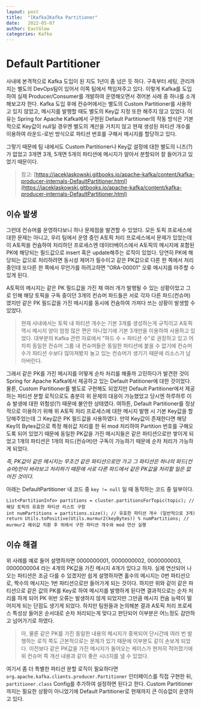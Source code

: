 ```yaml
---
layout: post
title:  "[Kafka]Kafka Partitioner"
date:   2022-05-07
author: EastGlow
categories: Kafka
---
```


# Default Partitioner

사내에 본격적으로 Kafka 도입이 된 지도 1년이 좀 넘은 듯 하다. 구축부터 세팅, 관리까지는 별도의 DevOps팀이 있어서 이쪽 팀에서 책임져주고 있다. 이렇게 Kafka를 도입하여 실제 Producer/Consumer를 개발하여 운영해오면서 겪어본 사례 중 하나를 소개해보고자 한다.
Kafka 도입 후에 컨슈머에서는 별도의 Custom Partitioner를 사용하고 있지 않았고, 메시지를 발행할 때도 별도의 Key값 지정 또한 해주지 않고 있었다. 이유는 Spring for Apache Kafka에서 구현된 Default Partitioner의 작동 방식은 기본적으로 Key값이 null일 경우엔 별도의 계산을 거치지 않고 현재 생성된 파티션 개수를 이용하여 라운드-로빈 방식으로 파티션 번호를 구해서 메시지를 할당하고 있다.

그렇기 때문에 팀 내에서도 Custom Partitioner나  Key값 설정에 대한 별도의 니즈(?)가 없었고 3개면 3개, 5개면 5개의 파티션에 메시지가 알아서 분할되어 잘 들어가고 있었기 때문이다.

> 참고: [https://jaceklaskowski.gitbooks.io/apache-kafka/content/kafka-producer-internals-DefaultPartitioner.html](https://jaceklaskowski.gitbooks.io/apache-kafka/content/kafka-producer-internals-DefaultPartitioner.html)


## 이슈 발생

그런데 컨슈머를 운영하다보니 하나 문제점을 발견할 수 있었다. 모든 토픽 프로세스에 대한 문제는 아니고, 우리 팀에서 운영 중인 A토픽 처리 프로세스에서 문제가 있었는데 이 A토픽을 컨슘하여 처리하던 프로세스엔 데이터베이스에서 A토픽의 메시지에 포함된 PK에 해당되는 필드값으로 insert 혹은 update해주는 로직이 있었다.
당연히 PK에 해당되는 값으로 처리하려면 동시성 제어가 필수이고 같은 PK값으로 다른 한 쪽에서 처리 중인데 또다른 한 쪽에서 무언가를 하려고하면 "ORA-00001" 오류 메시지를 마주할 수 있게 된다.

A토픽의 메시지는 같은 PK 필드값을 가진 채 여러 개가 발행될 수 있는 상황이었고 그로 인해 해당 토픽을 구독 중이던 3개의 컨슈머 파드들은 서로 각자 다른 파드(컨슈머)였지만 같은 PK 필드값을 가진 메시지를 동시에 컨슘하여 가져다 쓰는 상황이 발생할 수 있었다.

> 현재 사내에서는 토픽 내 파티션 개수는 기본 3개를 생성하는게 규칙이고 A토픽 역시 메시지 양이 엄청 많은 편은 아니었기에 기본 3개만을 이용하여 사용하고 있었다. 대부분의 Kafka 관련 자료에서 "파드 수 = 파티션 수"로 권장하고 있고 어차피 동일한 컨슈머 그룹 내 컨슈머들은 동일한 파티션에 붙을 수 없기에 컨슈머 수가 파티션 수보다 많아져봤자 놀고 있는 컨슈머가 생기기 때문에 리소스가 남아버린다.

그래서 같은 PK를 가진 메시지를 어떻게 순차 처리를 해줄까 고민하다가 발견한 것이 Spring for Apache Kafka에서 제공하고 있는 Default Patitioner에 대한 것이었다. 물론, Custom Partitioner를 별도로 구현해도 되었지만 Default Partitioner에서 제공하는 파티션 분할 로직으로도 충분히 위 문제의 대응이 가능했었고 당시엔 하루하루 이슈 발생에 대한 위험성(?) 때문에 불안한 상태였다.
여하튼, Default Partitioner를 정상적으로 이용하기 위해 위 A토픽 처리 프로세스에 대한 메시지 발행 시 기본 Key값을 할당해주었는데 그 Key값은 PK 필드값을 사용하였다. 만약 Key값이 존재한다면 해당 Key의 Bytes값으로 특정 해쉬값 처리를 한 뒤 mod 처리하여 Partition 번호를 구해오도록 되어 있었기 때문에 동일한 PK값을 가진 메시지들은 같은 파티션으로만 쌓이게 되었고 1개의 파티션은 1개의 파드(컨슈머)만 구독이 가능하기 때문에 순차 처리가 가능하게 되었다.

*즉, PK값이 같은 메시지는 무조건 같은 파티션으로만 가고 그 파티션은 하나의 파드(컨슈머)만이 바라보고 처리하기 때문에 서로 다른 파드에서 같은 PK값을 처리할 일은 없어진 것이다.*

아래는 DefaultPartitioner 내 코드 중 `key != null` 일 때 동작하는 코드 중 일부이다.

```
List<PartitionInfo> partitions = cluster.partitionsForTopic(topic); // 해당 토픽의 유효한 파티션 리스트 구함
int numPartitions = partitions.size(); // 유효한 파티션 개수 (일반적으로 3개)
return Utils.toPositive(Utils.murmur2(keyBytes)) % numPartitions; // murmur2 해쉬값 치환 후 위에서 구한 파티션 개수와 mod 연산 실행
```

## 이슈 해결

위 사례를 예로 들어 설명하자면 0000000001, 0000000002, 0000000003, 0000000004 라는 4개의 PK값을 가진 메시지 4개가 있다고 하자. 실제 연산되어 나오는 파티션은 조금 다를 수 있겠지만 쉽게 설명하자면 홀수의 메시지는 0번 파티션으로, 짝수의 메시지는 1번 파티션으로만 들어가게 되는 것이다.
하지만 위와 같이 같은 파티션으로 같은 값의 PK를 Key로 하여 메시지를 발행하게 된다면 결과적으로는 순차 처리를 하게 되어 PK 위반 오류는 발생하지 않게 되었지만 그만큼 메시지 컨슘 능력이 떨어지게 되는 단점도 생기게 되었다. 하지만 팀원들과 논의해본 결과 A토픽 처리 프로세스 특성상 들어온 순서대로 순차 처리되는게 맞다고 판단되어 이부분은 어느정도 감안하고 넘어가기로 하였다.

> 아, 물론 같은 PK를 가진 동일한 내용의 메시지가 중복되어 단시간에 여러 번 발행하는 로직 쪽도 근본적으로는 문제가 있기 때문에 이부분도 같이 손보게 되었다. 이전보다 같은 PK값을 가진 메시지가 들어오는 케이스가 현저히 적어졌기에 위 컨슈머 쪽 개선 내용과 같이 좋은 시너지를 낼 수 있었다.

여기서 좀 더 특별한 파티션 분할 로직이 필요하다면 `org.apache.kafka.clients.producer.Partitioner`  인터페이스를 직접 구현한 뒤,  `partitioner.class`  Config를 추가하여 설정하면 된다고 한다. Custom Partitioner까지는 필요한 상황이 아니었기에 Default Partitioner로 현재까지 큰 이슈없이 운영하고 있다.
